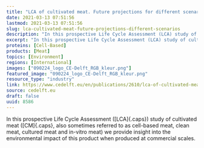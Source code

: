 ```yaml
---
title: "LCA of cultivated meat. Future projections for different scenarios"
date: 2021-03-13 07:51:56
lastmod: 2021-03-13 07:51:56
slug: lca-cultivated-meat-future-projections-different-scenarios
description: "In this prospective Life Cycle Assessment (LCA) study of cultivated meat (CM, also sometimes referred to as cell-based meat, clean meat, cultured meat and in-vitro meat) we provide insight into the environmental impact of this product when produced at commercial&nbsp;scales."
excerpt: "In this prospective Life Cycle Assessment (LCA) study of cultivated meat (CM, also sometimes referred to as cell-based meat, clean meat, cultured meat and in-vitro meat) we provide insight into the environmental impact of this product when produced at commercial&nbsp;scales."
proteins: [Cell-Based]
products: [Meat]
topics: [Environment]
regions: [International]
images: ["090224_logo_CE-Delft_RGB_kleur.png"]
featured_image: "090224_logo_CE-Delft_RGB_kleur.png"
resource_type: "industry"
link: https://www.cedelft.eu/en/publications/2610/lca-of-cultivated-meat-future-projections-for-different-scenarios
source: cedelft.eu
draft: false
uuid: 8586
---
```

In this prospective Life Cycle Assessment ([LCA]{.caps}) study of
cultivated meat ([CM]{.caps}, also sometimes referred to as cell-based
meat, clean meat, cultured meat and in-vitro meat) we provide insight
into the environmental impact of this product when produced at
commercial scales.
